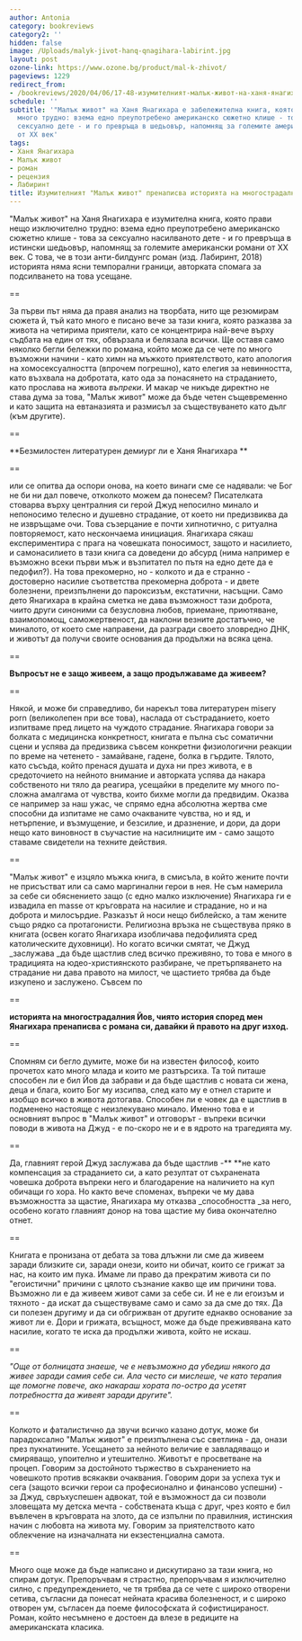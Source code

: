 ```yaml
---
author: Antonia
category: bookreviews
category2: ''
hidden: false
image: /Uploads/malyk-jivot-hanq-qnagihara-labirint.jpg
layout: post
ozone-link: https://www.ozone.bg/product/mal-k-zhivot/
pageviews: 1229
redirect_from:
- /bookreviews/2020/04/06/17-48-изумителният-малък-живот-на-ханя-янагихара-пренаписва-историята-на-многострадалния-йов
schedule: ''
subtitle: '"Малък живот" на Ханя Янагихара е забележителна книга, която прави нещо
  много трудно: взема едно преупотребено американско сюжетно клише - това за насилваното
  сексуално дете - и го превръща в шедьовър, напомнящ за големите американски романи
  от XX век'
tags:
- Ханя Янагихара
- Малък живот
- роман
- рецензия
- Лабиринт
title: Изумителният "Малък живот" пренаписва историята на многострадалния Йов
---
```


"Малък живот" на Ханя Янагихара е изумителна книга, която прави нещо изключително трудно: взема едно преупотребено американско сюжетно клише - това за сексуално насилваното дете - и го превръща в истински шедьовър, напомнящ за големите американски романи от XX век. С това, че в този анти-билдунгс роман (изд. Лабиринт, 2018) историята няма ясни темпорални граници, авторката спомага за подсилването на това усещане. 

\==

За първи път няма да правя анализ на творбата, нито ще резюмирам сюжета й, тъй като много е писано вече за тази книга, която разказва за живота на четирима приятели, като се концентрира най-вече върху съдбата на един от тях, обвързала и белязала всички. Ще оставя само няколко бегли бележки по романа, който може да се чете по много възможни начини - като химн на мъжкото приятелството, като апология на хомосексуалността (впрочем погрешно), като елегия за невинността, като възхвала на добротата, като ода за понасянето на страданието, като прослава на живота _въпреки_. И макар че никъде директно не става дума за това, "Малък живот" може да бъде четен същевременно и като защита на евтаназията и размисъл за съществуването като дълг (към другите). 

\==

**Безмилостен литературен демиург ли е Ханя Янагихара **

\==

или се опитва да оспори онова, на което винаги сме се надявали: че Бог не би ни дал повече, отколкото можем да понесем? Писателката стоварва върху централния си герой Джуд непосилно минало и непоносимо телесно и душевно страдание, от което ни предизвиква да не извръщаме очи. Това съзерцание е почти хипнотично, с ритуална повторяемост, като нескончаема инициация. Янагихара сякаш експериментира с прага на човешката поносимост, защото и насилието, и самонасилието в тази книга са доведени до абсурд (нима например е възможно всеки първи мъж и възпитател по пътя на едно дете да е педофил?). На това прекомерно, но - колкото и да е странно - достоверно насилие съответства прекомерна доброта - и двете болезнени, преизпълнени до пароксизъм, екстатични, насъщни. Само дето Янагихара в крайна сметка не дава възможност тази доброта, чиито други синоними са безусловна любов, приемане, приютяване, взаимопомощ, саможертвеност, да наклони везните достатъчно, че миналото, от което сме направени, да разгради своето зловредно ДНК, и животът да получи своите основания да продължи на всяка цена.

\==

**Въпросът не е защо живеем, а защо продължаваме да живеем?**

\==

Някой, и може би справедливо, би нарекъл това литературен misery porn (великолепен при все това), наслада от състраданието, което изпитваме пред лицето на чуждото страдание. Янагихара говори за болката с медицинска конкретност, книгата е пълна със соматични сцени и успява да предизвика съвсем конкретни физиологични реакции по време на четенето - замайване, гадене, болка в гърдите. Тялото, като съсъда, който пренася душата и духа ни през живота, е в средоточието на нейното внимание и авторката успява да накара собственото ни тяло да реагира, усещайки в пределите му много по-сложна амалгама от чувства, които бихме могли да предвидим. Оказва се например за наш ужас, че спрямо една абсолютна жертва сме способни да изпитаме не само очакваните чувства, но и яд, и нетърпение, и възмущение, и безсилие, и дразнение, и дори, да дори нещо като виновност в съучастие на насилниците им - само защото ставаме свидетели на техните действия. 

\==

"Малък живот" е изцяло мъжка книга, в смисъла, в който жените почти не присъстват или са само маргинални герои в нея. Не съм намерила за себе си обяснението защо (с едно малко изключение) Янагихара ги е извадила en masse от кръговрата на насилие и страдание, но и на доброта и милосърдие. Разказът й носи нещо библейско, а там жените също рядко са протагонисти. Религиозна връзка не съществува пряко в книгата (освен когато Янагихара изобличава педофилията сред католическите духовници). Но когато всички смятат, че Джуд _заслужава _да бъде щастлив след всичко преживяно, то това е много в традицията на юдео-християнското разбиране, че претърпяването на страдание ни дава правото на милост, че щастието трябва да бъде изкупено и заслужено. Съвсем по 

\==

**историята на многострадалния Йов, чиято история според мен Янагихара пренаписва с романа си, давайки й правото на друг изход.**

\==

Спомням си бегло думите, може би на известен философ, които прочетох като много млада и които ме разтърсиха. Та той питаше способен ли е бил Йов да забрави и да бъде щастлив с новата си жена, деца и блага, които Бог му изсипва, след като му е отнел старите и изобщо всичко в живота дотогава. Способен ли е човек да е щастлив в подменено настояще с неизлекувано минало. Именно това е и основният въпрос в "Малък живот" и отговорът - въпреки всички поводи в живота на Джуд - е по-скоро не и е в ядрото на трагедията му. 

\==

Да, главният герой Джуд заслужава да бъде щастлив -** **не като компенсация за страданието си, а като резултат от съхранената човешка доброта въпреки него и благодарение на наличието на куп обичащи го хора. Но както вече споменах, въпреки че му дава възможността за щастие, Янагихара му отказва _способността _за него, особено когато главният донор на това щастие му бива окончателно отнет. 

\==

Книгата е пронизана от дебата за това длъжни ли сме да живеем заради близките си, заради онези, които ни обичат, които се грижат за нас, на които им пука. Имаме ли право да прекратим живота си по "егоистични" причини с цялото съзнание какво ще им причини това. Възможно ли е да живеем живот сами за себе си. И не е ли егоизъм и тяхното - да искат да съществуваме само и само за да сме до тях. Да си полезен другиму и да си обгрижван от другите еднакво основание за живот ли е. Дори и грижата, всъщност, може да бъде преживявана като насилие, когато те иска да продължи живота, който не искаш. 

\==

_"Още от болницата знаеше, че е невъзможно да убедиш някого да живее заради самия себе си. Ала често си мислеше, че като терапия ще помогне повече, ако накараш хората по-остро да усетят потребността да живеят заради другите"._

\==

Колкото и фаталистично да звучи всичко казано дотук, може би парадоксално "Малък живот" е преизпълнена със светлина - да, онази през пукнатините. Усещането за нейното величие е завладяващо и смиряващо, упоително и утешително. Животът е просветване на процеп. Говорим за достойното тържество в съхранението на човешкото против всякакви очаквания. Говорим дори за успеха тук и сега (защото всички герои са професионално и финансово успешни) - за Джуд, свръхуспешен адвокат, той е възможност да си позволи зловещата му детска мечта - собствената къща с друг, чрез която е бил въвлечен в кръговрата на злото, да се изпълни по правилния, истинския начин с любовта на живота му. Говорим за приятелството като облекчение на изначалната ни екзестенциална самота.

\==

Много още може да бъде написано и дискутирано за тази книга, но спирам дотук. Препоръчвам я страстно, препоръчвам я изключително силно, с предупреждението, че тя трябва да се чете с широко отворени сетива, съгласни да понесат нейната красива болезненост, и с широко отворен ум, съгласен да поеме философската й софистицираност. Роман, който несъмнено е достоен да влезе в редиците на американската класика.